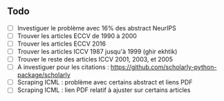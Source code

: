 ## Todo

- [ ] Investiguer le problème avec 16% des abstract NeurIPS
- [ ] Trouver les articles ECCV de 1990 à 2000
- [ ] Trouver les articles ECCV 2016
- [ ] Trouver les articles ICCV 1987 jusqu'à 1999 (ghir ekhtik)
- [ ] Trouver le reste des articles ICCV 2001, 2003, et 2005
- [ ] A investiguer pour les citations : https://github.com/scholarly-python-package/scholarly
- [ ] Scraping ICML : problème avec certains abstract et liens PDF
- [ ] Scraping ICML : lien PDF relatif à ajuster sur certains articles